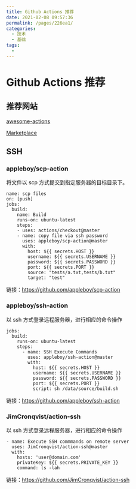 ```yaml
---
title: Github Actions 推荐
date: 2021-02-08 09:57:36
permalink: /pages/226ea1/
categories:
  - 技术
  - 基础
tags:
  - 
---
```

# Github Actions 推荐

## 推荐网站

[awesome-actions](https://github.com/sdras/awesome-actions)

[Marketplace](https://github.com/marketplace?type=actions)

## SSH

### appleboy/scp-action

将文件以 scp 方式提交到指定服务器的目标目录下。

```shell
name: scp files
on: [push]
jobs:
  build:
    name: Build
    runs-on: ubuntu-latest
    steps:
    - uses: actions/checkout@master
    - name: copy file via ssh password
      uses: appleboy/scp-action@master
      with:
        host: ${{ secrets.HOST }}
        username: ${{ secrets.USERNAME }}
        password: ${{ secrets.PASSWORD }}
        port: ${{ secrets.PORT }}
        source: "tests/a.txt,tests/b.txt"
        target: "test"
```

链接：https://github.com/appleboy/scp-action

### appleboy/ssh-action

以 ssh 方式登录远程服务器，进行相应的命令操作

```shell
jobs:
  build:
    runs-on: ubuntu-latest
    steps:
      - name: SSH Execute Commands
        uses: appleboy/ssh-action@master
        with:
          host: ${{ secrets.HOST }}
          username: ${{ secrets.USERNAME }}
          password: ${{ secrets.PASSWORD }}
          port: ${{ secrets.PORT }}
          script: sh /data/source/build.sh
```

链接：https://github.com/appleboy/ssh-action

### JimCronqvist/action-ssh

以 ssh 方式登录远程服务器，进行相应的命令操作

```shell
- name: Execute SSH commmands on remote server
  uses: JimCronqvist/action-ssh@master
  with:
    hosts: 'user@domain.com'
    privateKey: ${{ secrets.PRIVATE_KEY }}
    command: ls -lah
```

链接：https://github.com/JimCronqvist/action-ssh

